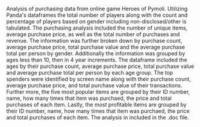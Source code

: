 Analysis of purchasing data from online game Heroes of Pymoli. Utilizing Panda's dataframes the total number of players along with the count and percentage of players based on gender including non-disclosed/other is tabulated.  The purchasing analysis included the number of unique items, average purchase price, as well as the total number of purchases and revenue.  The information was further broken down by 
purchase count, average purchase price, total purchase value and the average purchase total per person by gender.  Additionally the information was grouped by ages less than 10, then in 4 year increments.  The dataframe included the ages by their purchase count, average purchase price, total purchase value and average purchase total per person by each age group.  The top spenders were identified by screen name along with their purchase count, average purchase price, and total purchase value of their transactions. Further more, the five most popular items are grouped by their ID number, name, how many times that item was purchaed, the price and total purchases of each item. Lastly, the most profitable items are grouped by their ID number, name, how many times that item was purchaed, the price and total purchases of each item.  The analysis in included in the .doc file.

